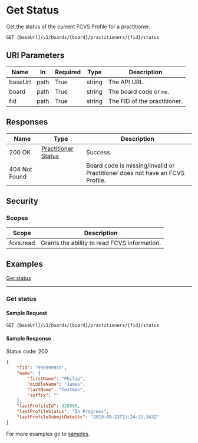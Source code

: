 # Get Status

Get the status of the current FCVS Profile for a practitioner.

```http
GET {baseUrl}/v1/boards/{board}/practitioners/{fid}/status
```

## URI Parameters

| Name | In | Required | Type | Description |
| - |-|-|-|-|
| baseUrl | path | True | string | The API URL. |
| board | path | True | string | The board code or `me`. |
| fid | path | True | string | The FID of the practitioner. |

## Responses

| Name | Type | Description |
| - |-|-|
| 200 OK | [Practitioner Status](/docs/definitions/practitioner-status.md) | Success. |
| 404 Not Found | | Board code is missing/invalid or Practitioner does not have an FCVS Profile. |

## Security

### Scopes

| Scope | Description |
| -|-|
|fcvs.read | Grants the ability to read FCVS information. |

## Examples

[Get status](#get-status)
***

### Get status

#### Sample Request

```http
GET {baseUrl}/v1/boards/{board}/practitioners/{fid}/status
```

#### Sample Response

Status code: 200

```json
{
    "fid": "999999915",
    "name": {
        "firstName": "Philip",
        "middleName": "James",
        "lastName": "Testman",
        "suffix": ""
    },
    "lastProfileId": 428909,
    "lastProfileStatus": "In Progress",
    "lastProfileSubmitDateUtc": "2019-09-23T13:24:23.343Z"
}
```

For more examples go to [samples](/samples/).
